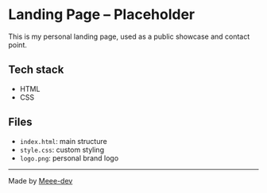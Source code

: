 # Landing Page – Placeholder

This is my personal landing page, used as a public showcase and contact point.

## Tech stack
- HTML
- CSS

## Files
- `index.html`: main structure
- `style.css`: custom styling
- `logo.png`: personal brand logo

---

Made by [Meee-dev](https://github.com/Meee-dev)
